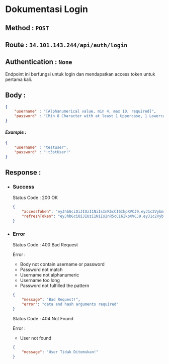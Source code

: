 # Dokumentasi Login
## **Method :**  `POST`
## **Route :**  `34.101.143.244/api/auth/login`
## **Authentication :**  `None`
Endpoint ini berfungsi untuk login dan mendapatkan access token untuk pertama kali.
## **Body :** 
```json
{
    "username" : "[Alphanumerical value, min 4, max 10, required]",
    "password" : "[Min 8 Character with at least 1 Uppercase, 1 Lowercase, 1 Number, and 1 Special Character, required]"
}
```
#### *Example :* 
```json
{
    "username" : "testuser",
    "password" : "!t3stUser!"
}
```

## **Response :**

- ### **Success**
    Status Code : 200 OK
    ```json
    {
        "accessToken": "eyJhbGciOiJIUzI1NiIsInR5cCI6IkpXVCJ9.eyJ1c2VybmFtZSI6InBvY29wMW8iLCJyb2xlIjoidXNlciIsImlhdCI6MTY0ODEzNzY0OCwiZXhwIjoxNjQ4MTM3Njc4fQ.kHFMk8wi7DHECDcTv3RzX-Ek2lfpTxBXG29i_Tml2-M",
        "refreshToken": "eyJhbGciOiJIUzI1NiIsInR5cCI6IkpXVCJ9.eyJ1c2VybmFtZSI6InBvY29wMW8iLCJyb2xlIjoidXNlciIsImlhdCI6MTY0ODEzNzY0OCwiZXhwIjoxNjQ4MTQxMjQ4fQ.O2rmtfNHVWJx168wKP4WxuiMh1Sca-mSqB0sZo5ZCpg"
    }
    ```
- ### **Error**
    Status Code : 400 Bad Request

    Error :
    - Body not contain username or password
    - Password not match
    - Username not alphanumeric
    - Username too long
    - Password not fulfilled the pattern
    ```json
    {
        "message": "Bad Request!",
        "error": "data and hash arguments required"
    }
    ```
    Status Code : 404 Not Found

    Error :
    - User not found
    ```json
    {
        "message": "User Tidak Ditemukan!"
    }
    ```


